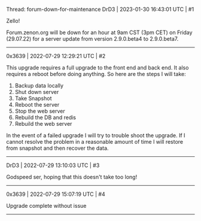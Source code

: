 Thread: forum-down-for-maintenance
DrD3 | 2023-01-30 16:43:01 UTC | #1

Zello!

Forum.zenon.org will be down for an hour at 9am CST (3pm CET) on Friday (29.07.22) for a server update from version 2.9.0.beta4 to 2.9.0.beta7.

-------------------------

0x3639 | 2022-07-29 12:29:21 UTC | #2

This upgrade requires a full upgrade to the front end and back end.  It also requires a reboot before doing anything.  So here are the steps I will take:

1) Backup data locally
2) Shut down server
3) Take Snapshot
4) Reboot the server
5) Stop the web server
6) Rebuild the DB and redis
7) Rebuild the web server

In the event of a failed upgrade I will try to trouble shoot the upgrade.  If I cannot resolve the problem in a reasonable amount of time I will restore from snapshot and then recover the data.

-------------------------

DrD3 | 2022-07-29 13:10:03 UTC | #3

Godspeed ser, hoping that this doesn't take too long!

-------------------------

0x3639 | 2022-07-29 15:07:19 UTC | #4

Upgrade complete without issue

-------------------------

